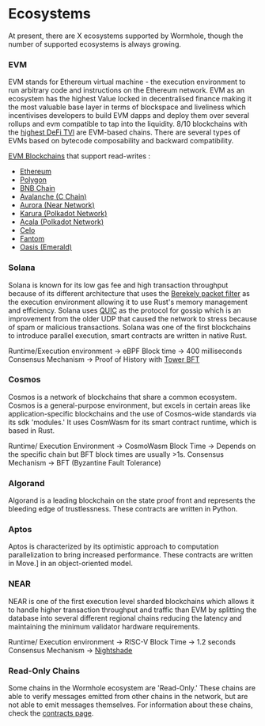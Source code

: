 # Ecosystems
<!-- TODO: everything. Descriptions should highlight advantages of given chains (most used, tps, best finality, ...) -->

<!-- TODO: slurp in number and descriptions -->
At present, there are X ecosystems supported by Wormhole, though the number of supported ecosystems is always growing.


### EVM

EVM stands for Ethereum virtual machine - the execution environment to run arbitrary code and instructions on the Ethereum network. EVM as an ecosystem has the highest Value locked in decentralised finance making it the most valuable base layer in terms of blockspace and liveliness which incentivises developers to build EVM dapps and deploy them over several rollups and evm compatible to tap into the liquidity. 8/10 blockchains with the [highest DeFi TVl](https://defillama.com/chains) are EVM-based chains. 
There are several types of EVMs based on bytecode composability and backward compatibility.  

[EVM Blockchains](https://docs.wormhole.com/wormhole/blockchain-environments/evm) that support read-writes :

- [Ethereum](https://docs.wormhole.com/wormhole/blockchain-environments/evm#ethereum)   
- [Polygon](https://docs.wormhole.com/wormhole/blockchain-environments/evm#polygon)
- [BNB Chain](https://docs.wormhole.com/wormhole/blockchain-environments/evm#bnb-smart-chain-bsc)
- [Avalanche (C Chain)](https://docs.wormhole.com/wormhole/blockchain-environments/evm#avalanche)
- [Aurora (Near Network)](https://docs.wormhole.com/wormhole/blockchain-environments/evm#aurora)
- [Karura (Polkadot Network)](https://docs.wormhole.com/wormhole/blockchain-environments/evm#karura)
- [Acala (Polkadot Network)](https://docs.wormhole.com/wormhole/blockchain-environments/evm#acala)
- [Celo](https://docs.wormhole.com/wormhole/blockchain-environments/evm#celo)
- [Fantom](https://docs.wormhole.com/wormhole/blockchain-environments/evm#fantom)
 - [Oasis (Emerald)](https://docs.wormhole.com/wormhole/blockchain-environments/evm#oasis)

### Solana

Solana is known for its low gas fee and high transaction throughput because of its different architecture that uses the [Berekely packet filter](https://www.ibm.com/docs/en/qsip/7.4?topic=queries-berkeley-packet-filters) as the execution environment allowing it to use Rust's memory management and efficiency. 
Solana uses [QUIC](https://github.com/solana-foundation/solana-improvement-documents/pull/53) as the protocol for gossip which is an improvement from the older UDP that caused the network to stress because of spam or malicious transactions. 
Solana was one of the first blockchains to introduce parallel execution, smart contracts are written in native Rust. 

Runtime/Execution environment -> eBPF
Block time -> 400 milliseconds
Consensus Mechanism -> Proof of History with [Tower BFT](https://docs.solana.com/implemented-proposals/tower-bft)


### Cosmos

Cosmos is a network of blockchains that share a common ecosystem. Cosmos is a general-purpose environment, but excels in certain areas like application-specific blockchains and the use of Cosmos-wide standards via its sdk 'modules.' It uses CosmWasm for its smart contract runtime, which is based in Rust.

Runtime/ Execution Environment -> CosmoWasm 
Block Time -> Depends on the specific chain but BFT block times are usually >1s. 
Consensus Mechanism -> BFT (Byzantine Fault Tolerance)

### Algorand

Algorand is a leading blockchain on the state proof front and represents the bleeding edge of trustlessness. These contracts are written in Python.

### Aptos

Aptos is characterized by its optimistic approach to computation parallelization to bring increased performance. These contracts are written in Move.] in an object-oriented model.

### NEAR

NEAR is one of the first execution level sharded blockchains which allows it to handle higher transaction throughput and traffic than EVM by splitting the database into several different regional chains reducing the latency and maintaining the minimum validator hardware requirements. 

Runtime/ Execution environment -> RISC-V
Block Time -> 1.2 seconds
Consensus Mechanism -> [Nightshade](https://near.org/papers/nightshade)

### Read-Only Chains

Some chains in the Wormhole ecosystem are 'Read-Only.' These chains are able to verify messages emitted from other chains in the network, but are not able to emit messages themselves. For information about these chains, check the [contracts page](TODO).

